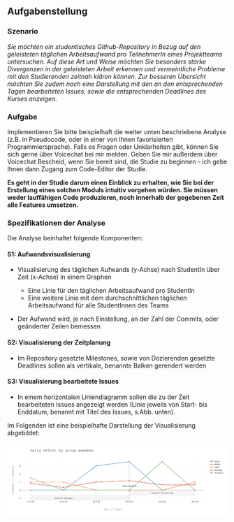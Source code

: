 ## Aufgabenstellung 

### Szenario
*Sie möchten ein studentisches Github-Repository in Bezug auf den geleisteten täglichen Arbeitsaufwand pro TeilnehmerIn eines Projektteams untersuchen. Auf diese Art und Weise möchten Sie besonders starke Divergenzen in der geleisteten Arbeit erkennen und vermeintliche Probleme mit den Studierenden zeitnah klären können. Zur besseren Übersicht möchten Sie zudem noch eine Darstellung mit den an den entsprechenden Tagen bearbeiteten Issues, sowie die entsprechenden Deadlines des Kurses anzeigen.*

### Aufgabe

Implementieren Sie bitte beispielhaft die weiter unten beschriebene Analyse (z.B. in Pseudocode, oder in einer von Ihnen favorisierten Programmiersprache). Falls es Fragen oder Unklarheiten gibt, können Sie sich gerne über Voicechat bei mir melden. Geben Sie mir außerdem über Voicechat Bescheid, wenn Sie bereit sind, die Studie zu beginnen - ich gebe Ihnen dann Zugang zum Code-Editor der Studie.

**Es geht in der Studie darum einen Einblick zu erhalten, wie Sie bei der Erstellung eines solchen Moduls intuitiv vorgehen würden. Sie müssen weder lauffähigen Code produzieren, noch innerhalb der gegebenen Zeit alle Features umsetzen.**


### Spezifikationen der Analyse


Die Analyse beinhaltet folgende Komponenten:

#### S1: Aufwandsvisualisierung

- Visualisierung des täglichen Aufwands (y-Achse) nach StudentIn über Zeit (x-Achse) in einem Graphen
  - Eine Linie für den täglichen Arbeitsaufwand pro StudentIn
  - Eine weitere Linie mit dem durchschnittlichen täglichen Arbeitsaufwand für alle StudentInnen des Teams
  
- Der Aufwand wird, je nach Einstellung, an der Zahl der Commits, oder geänderter Zeilen bemessen

#### S2: Visualisierung der Zeitplanung

- Im Repository gesetzte Milestones, sowie von Dozierenden gesetzte Deadlines sollen als vertikale, benannte Balken gerendert werden

#### S3: Visualisierung bearbeitete Issues

- In einem horizontalen Liniendiagramm sollen die zu der Zeit bearbeiteten Issues angezeigt werden (Linie jeweils von Start- bis Enddatum, benannt mit Titel des Issues, s.Abb. unten).  

Im Folgenden ist eine beispielhafte Darstellung der Visualisierung abgebildet:

<p align="center">
  <img src="newplot.png" />
</p>
